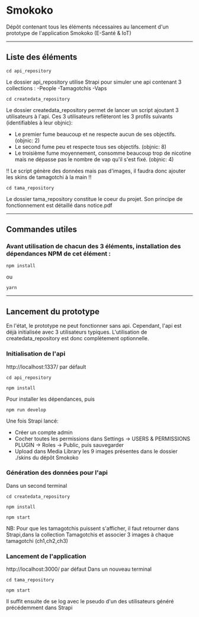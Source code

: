 # Smokoko

Dépôt contenant tous les éléments nécessaires au lancement d'un prototype de l'application Smokoko (E-Santé & IoT)

---
## Liste des éléments

```
cd api_repository
```
Le dossier api_repository utilise Strapi pour simuler une api contenant 3 collections :
-People
-Tamagotchis
-Vaps


```
cd createdata_repository
```
Le dossier createdata_repository permet de lancer un script ajoutant 3 utilisateurs à l'api. 
Ces 3 utilisateurs reflèteront les 3 profils suivants (identifiables à leur objnic):
- Le premier fume beaucoup et ne respecte aucun de ses objectifs. (objnic: 2)
- Le second fume peu et respecte tous ses objectifs. (objnic: 8)
- Le troisième fume moyennement, consomme beaucoup trop de nicotine mais ne dépasse pas le nombre de vap qu'il s'est fixé. (objnic: 4)

:bangbang: Le script génère des données mais pas d'images, il faudra donc ajouter les skins de tamagotchi à la main :bangbang:



```
cd tama_repository
```
Le dossier tama_repository constitue le coeur du projet. Son principe de fonctionnement est détaillé dans notice.pdf

---

## Commandes utiles

### Avant utilisation de chacun des 3 éléments, installation des dépendances NPM de cet élément : 

```
npm install
```

ou 

```
yarn
```
---
## Lancement du prototype

En l'état, le prototype ne peut fonctionner sans api. Cependant, l'api est déjà initialisée avec 3 utilisateurs typiques. L'utilisation de createdata_repository est donc complètement optionnelle.

### Initialisation de l'api 
http://localhost:1337/ par défault

```
cd api_repository
```
```
npm install
```
Pour installer les dépendances, puis
```
npm run develop
```
Une fois Strapi lancé:
- Créer un compte admin
- Cocher toutes les permissions dans Settings -> USERS & PERMISSIONS PLUGIN -> Roles -> Public, puis sauvegarder
- Upload dans Media Library les 9 images présentes dans le dossier ./skins du dépôt Smokoko

### Génération des données pour l'api 
Dans un second terminal
```
cd createdata_repository
```
```
npm install
```
```
npm start
```

NB: Pour que les tamagotchis puissent s'afficher, il faut retourner dans Strapi,dans la collection Tamagotchis et associer 3 images à chaque tamagotchi (ch1,ch2,ch3)

### Lancement de l'application
http://localhost:3000/ par défaut
Dans un nouveau terminal
```
cd tama_repository
```
```
npm start
```

Il suffit ensuite de se log avec le pseudo d'un des utilisateurs généré précédemment dans Strapi
